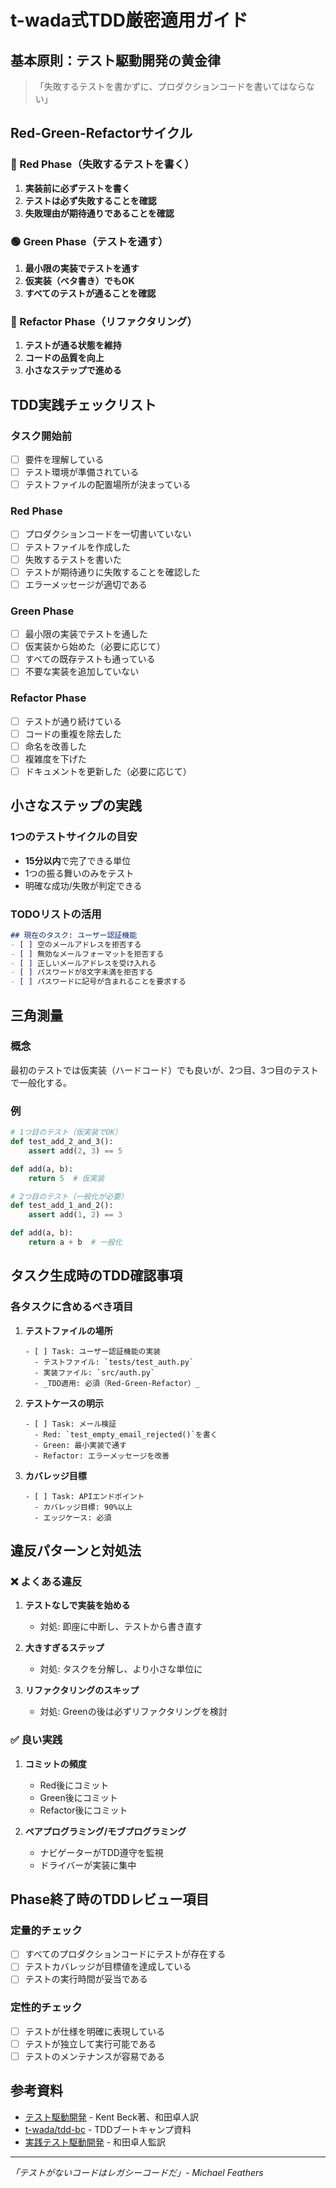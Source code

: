 # t-wada式TDD厳密適用ガイド

## 基本原則：テスト駆動開発の黄金律

> 「失敗するテストを書かずに、プロダクションコードを書いてはならない」

## Red-Green-Refactorサイクル

### 🔴 Red Phase（失敗するテストを書く）
1. **実装前に必ずテストを書く**
2. **テストは必ず失敗することを確認**
3. **失敗理由が期待通りであることを確認**

### 🟢 Green Phase（テストを通す）
1. **最小限の実装でテストを通す**
2. **仮実装（ベタ書き）でもOK**
3. **すべてのテストが通ることを確認**

### 🔵 Refactor Phase（リファクタリング）
1. **テストが通る状態を維持**
2. **コードの品質を向上**
3. **小さなステップで進める**

## TDD実践チェックリスト

### タスク開始前
- [ ] 要件を理解している
- [ ] テスト環境が準備されている
- [ ] テストファイルの配置場所が決まっている

### Red Phase
- [ ] プロダクションコードを一切書いていない
- [ ] テストファイルを作成した
- [ ] 失敗するテストを書いた
- [ ] テストが期待通りに失敗することを確認した
- [ ] エラーメッセージが適切である

### Green Phase
- [ ] 最小限の実装でテストを通した
- [ ] 仮実装から始めた（必要に応じて）
- [ ] すべての既存テストも通っている
- [ ] 不要な実装を追加していない

### Refactor Phase
- [ ] テストが通り続けている
- [ ] コードの重複を除去した
- [ ] 命名を改善した
- [ ] 複雑度を下げた
- [ ] ドキュメントを更新した（必要に応じて）

## 小さなステップの実践

### 1つのテストサイクルの目安
- **15分以内**で完了できる単位
- 1つの振る舞いのみをテスト
- 明確な成功/失敗が判定できる

### TODOリストの活用
```markdown
## 現在のタスク: ユーザー認証機能
- [ ] 空のメールアドレスを拒否する
- [ ] 無効なメールフォーマットを拒否する
- [ ] 正しいメールアドレスを受け入れる
- [ ] パスワードが8文字未満を拒否する
- [ ] パスワードに記号が含まれることを要求する
```

## 三角測量

### 概念
最初のテストでは仮実装（ハードコード）でも良いが、2つ目、3つ目のテストで一般化する。

### 例
```python
# 1つ目のテスト（仮実装でOK）
def test_add_2_and_3():
    assert add(2, 3) == 5

def add(a, b):
    return 5  # 仮実装

# 2つ目のテスト（一般化が必要）
def test_add_1_and_2():
    assert add(1, 2) == 3

def add(a, b):
    return a + b  # 一般化
```

## タスク生成時のTDD確認事項

### 各タスクに含めるべき項目
1. **テストファイルの場所**
   ```
   - [ ] Task: ユーザー認証機能の実装
     - テストファイル: `tests/test_auth.py`
     - 実装ファイル: `src/auth.py`
     - _TDD適用: 必須（Red-Green-Refactor）_
   ```

2. **テストケースの明示**
   ```
   - [ ] Task: メール検証
     - Red: `test_empty_email_rejected()`を書く
     - Green: 最小実装で通す
     - Refactor: エラーメッセージを改善
   ```

3. **カバレッジ目標**
   ```
   - [ ] Task: APIエンドポイント
     - カバレッジ目標: 90%以上
     - エッジケース: 必須
   ```

## 違反パターンと対処法

### ❌ よくある違反
1. **テストなしで実装を始める**
   - 対処: 即座に中断し、テストから書き直す

2. **大きすぎるステップ**
   - 対処: タスクを分解し、より小さな単位に

3. **リファクタリングのスキップ**
   - 対処: Greenの後は必ずリファクタリングを検討

### ✅ 良い実践
1. **コミットの頻度**
   - Red後にコミット
   - Green後にコミット
   - Refactor後にコミット

2. **ペアプログラミング/モブプログラミング**
   - ナビゲーターがTDD遵守を監視
   - ドライバーが実装に集中

## Phase終了時のTDDレビュー項目

### 定量的チェック
- [ ] すべてのプロダクションコードにテストが存在する
- [ ] テストカバレッジが目標値を達成している
- [ ] テストの実行時間が妥当である

### 定性的チェック
- [ ] テストが仕様を明確に表現している
- [ ] テストが独立して実行可能である
- [ ] テストのメンテナンスが容易である

## 参考資料
- [テスト駆動開発](https://www.amazon.co.jp/dp/4274217884) - Kent Beck著、和田卓人訳
- [t-wada/tdd-bc](https://github.com/t-wada/tdd-bc) - TDDブートキャンプ資料
- [実践テスト駆動開発](https://gihyo.jp/book/2012/978-4-7741-5024-0) - 和田卓人監訳

---
*「テストがないコードはレガシーコードだ」- Michael Feathers*